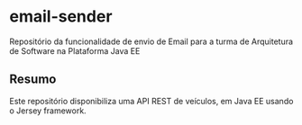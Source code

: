 # email-sender
Repositório da funcionalidade de envio de Email para a turma de Arquitetura de Software na Plataforma Java EE

## Resumo
Este repositório disponibiliza uma API REST de veículos, em Java EE usando o Jersey framework.
